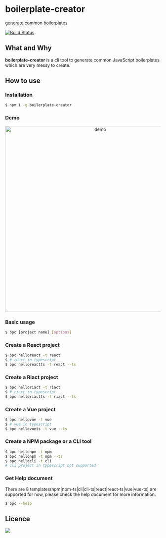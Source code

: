 # boilerplate-creator

generate common boilerplates

[![Build Status](https://travis-ci.org/oychao/boilerplate-creator.svg?branch=master)](https://travis-ci.org/oychao/boilerplate-creator)

## What and Why

**boilerplate-creator** is a cli tool to generate common JavaScript boilerplates which are very messy to create.

## How to use

### Installation

```bash
$ npm i -g boilerplate-creator
```

### Demo

<p align="center">
    <img src="https://i.giphy.com/media/pcJnyMqp6HdJLSFGwx/giphy.webp" width=600 alt="demo">
</p>

### Basic usage

```bash
$ bpc [project name] [options]
```

### Create a React project

```bash
$ bpc helloreact -t react
$ # react in typescript
$ bpc helloreactts -t react --ts
```

### Create a Riact project

```bash
$ bpc helloriact -t riact
$ # riact in typescript
$ bpc helloriactts -t riact --ts
```

### Create a Vue project

```bash
$ bpc hellovue -t vue
$ # vue in typescript
$ bpc hellovuets -t vue --ts
```

### Create a NPM package or a CLI tool

```bash
$ bpc hellonpm -t npm
$ bpc hellonpm -t npm --ts
$ bpc hellocli -t cli
# cli project in typescript not supported
```

### Get Help document

There are 8 templates(npm|npm-ts|cli|cli-ts|react|react-ts|vue|vue-ts) are supported for now, please check the help document for more information.

```bash
$ bpc --help
```

## Licence

[![](http://www.wtfpl.net/wp-content/uploads/2012/12/wtfpl-badge-4.png)](http://www.wtfpl.net/)
